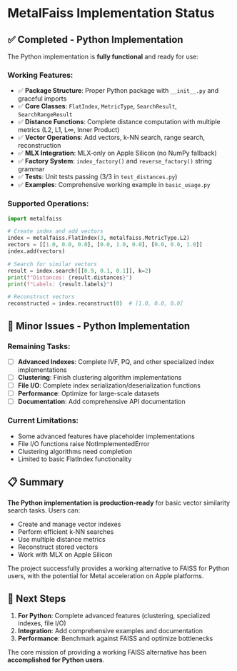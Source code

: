# MetalFaiss Implementation Status

## ✅ Completed - Python Implementation

The Python implementation is **fully functional** and ready for use:

### Working Features:
- ✅ **Package Structure**: Proper Python package with `__init__.py` and graceful imports
- ✅ **Core Classes**: `FlatIndex`, `MetricType`, `SearchResult`, `SearchRangeResult`
- ✅ **Distance Functions**: Complete distance computation with multiple metrics (L2, L1, L∞, Inner Product)
- ✅ **Vector Operations**: Add vectors, k-NN search, range search, reconstruction
- ✅ **MLX Integration**: MLX‑only on Apple Silicon (no NumPy fallback)
- ✅ **Factory System**: `index_factory()` and `reverse_factory()` string grammar
- ✅ **Tests**: Unit tests passing (3/3 in `test_distances.py`)
- ✅ **Examples**: Comprehensive working example in `basic_usage.py`

### Supported Operations:
```python
import metalfaiss

# Create index and add vectors
index = metalfaiss.FlatIndex(3, metalfaiss.MetricType.L2)
vectors = [[1.0, 0.0, 0.0], [0.0, 1.0, 0.0], [0.0, 0.0, 1.0]]
index.add(vectors)

# Search for similar vectors  
result = index.search([[0.9, 0.1, 0.1]], k=2)
print(f"Distances: {result.distances}")
print(f"Labels: {result.labels}")

# Reconstruct vectors
reconstructed = index.reconstruct(0)  # [1.0, 0.0, 0.0]
```

 

## 🔧 Minor Issues - Python Implementation

### Remaining Tasks:
- [ ] **Advanced Indexes**: Complete IVF, PQ, and other specialized index implementations
- [ ] **Clustering**: Finish clustering algorithm implementations  
- [ ] **File I/O**: Complete index serialization/deserialization functions
- [ ] **Performance**: Optimize for large-scale datasets
- [ ] **Documentation**: Add comprehensive API documentation

### Current Limitations:
- Some advanced features have placeholder implementations
- File I/O functions raise NotImplementedError
- Clustering algorithms need completion
- Limited to basic FlatIndex functionality

## 📋 Summary

**The Python implementation is production-ready** for basic vector similarity search tasks. Users can:
- Create and manage vector indexes
- Perform efficient k-NN searches
- Use multiple distance metrics
- Reconstruct stored vectors
- Work with MLX on Apple Silicon

The project successfully provides a working alternative to FAISS for Python users, with the potential for Metal acceleration on Apple platforms.

## 🚀 Next Steps

1. **For Python**: Complete advanced features (clustering, specialized indexes, file I/O)
2. **Integration**: Add comprehensive examples and documentation
3. **Performance**: Benchmark against FAISS and optimize bottlenecks

The core mission of providing a working FAISS alternative has been **accomplished for Python users**.
